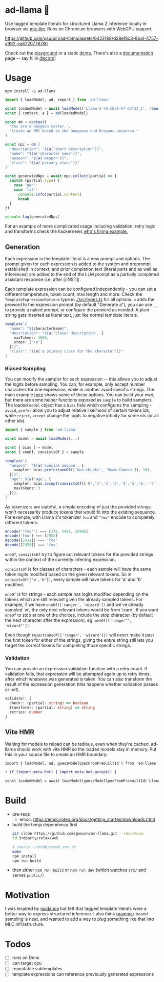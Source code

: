 # ad-llama 🦙


Use tagged template literals for structured Llama 2 inference locally in browser via [mlc-llm](https://github.com/mlc-ai/mlc-llm). Runs on Chromium browsers with WebGPU support. 


https://github.com/gsuuon/ad-llama/assets/6422188/d38ef8c3-8ba1-4757-a992-ea8720776780


Check out the [playground](https://ad-llama.vercel.app/playground/) or a static [demo](https://ad-llama.vercel.app/). There's also a [documentation](https://gsuuon.github.io/ad-llama/) page --
say hi in [discord](https://discord.gg/Jag2h3fS4C)!

# Usage
`npm install -S ad-llama`

```javascript
import { loadModel, ad, report } from 'ad-llama'

const loadedModel = await loadModel('Llama-2-7b-chat-hf-q4f32_1', report(console.info))
const { context, a } = ad(loadedModel)

const dm = context(
  'You are a dungeon master.',
  'Create an NPC based on the Dungeons and Dragons universe.'
)

const npc = dm`{
  "description": "${a('short description')}",
  "name": "${a('character name')}",
  "weapon": "${a('weapon')}",
  "class": "${a('primary class')}"
}`

const generatedNpc = await npc.collect(partial => {
  switch (partial.type) {
    case 'gen':
    case 'lit':
      console.info(partial.content)
      break
  }
})

console.log(generatedNpc)
```

For an example of more complicated usage including validation, retry logic and transforms check the hackernews [who's hiring example.](https://github.com/gsuuon/ad-llama/tree/main/example/vite-demo/hn/main.ts)

## Generation
Each expression in the template literal is a new prompt and options. The prompt given for each expression is added to the system and preprompt established in context, and prior completion text (literal parts and as well as inferences) are added to the end of the LLM prompt as a partially completed assistant response (i.e. after [/INST]).

Each template expression can be configured independently - you can set a different temperature, token count, max length and more. Check the `TemplateExpressionOptions` type in [./src/types.ts](https://github.com/gsuuon/ad-llama/tree/main/src/types.ts) for all options. `a` adds the preword to the expression prompt (by default "Generate a"), you can use `__` to provide a naked prompt, or configure the preword as needed. A plain string gets inserted as literal text, just like normal template literals.

```typescript
template`{
  "name": "${characterName}",
  "description": "${a('clever description', {
    maxTokens: 1000,
    stops: ['\n']
  })}",
  "class": "${a('a primary class for the character')}"
}`
```

### Biased Sampling
You can modify the sampler for each expression -- this allows you to adjust the logits before sampling. You can, for example, only accept number characters for one expression, while in another avoid specific strings. The main example [here](https://github.com/gsuuon/ad-llama/tree/main/example/vite-demo/src/main.ts) shows some of these options. You can build your own, but there are some helper functions exposed as `sample` to build samplers. The loaded `model` object has a `bias` field which configures the sampling - `avoid`, `prefer` allow you to adjust relative likelihood of certain tokens ids, while `reject`, `accept` change the logits to negative infinity for some ids (or all other ids).

```typescript
import { sample } from 'ad-llama'

const model = await loadModel(...)

const { bias } = model
const { oneOf, consistsOf } = sample

template`{
  "weapon": "${a('special weapon', {
    sampler: bias.prefer(oneOf(['Nun-chucks', 'Beam Cannon']), 10),
  })}",
  "age": ${a('age', {
    sampler: bias.accept(consistsOf(['0','1','2','3','4','5','6', '7', '8', '9'])),
    maxTokens: 3
  })},
}`
```

As tokenizers are stateful, a simple encoding of just the provided strings won't necessarily produce tokens that would fit into the existing sequence. For example, with Llama 2's tokenizer `foo` and `"foo"` encode to completely different tokens:

```javascript
encode('"foo"') === [376, 5431, 29908]
encode('foo') === [7953]
decode([5431]) === 'foo'
decode([7953]) === 'foo'
```

`oneOf`, `consistsOf` try to figure out relevant tokens for the provided strings within the context of the currently inferring expression.

`consistsOf` is for classes of characters - each sample will have the same token logits modified based on the given relevant tokens. So in `consistsOf(['a','b'])`, every sample will have tokens for 'a' and 'b' modified.

`oneOf` is for strings - each sample has logits modified depending on the tokens which are still relevant given the already sampled tokens. For example, if we have `oneOf(['ranger', 'wizard'])` and we've already sampled 'w', the only next relevant tokens would be from 'izard'. If you want `oneOf` to stop at one of the choices, include the stop character (by default the next character after the expression), eg: `oneOf(['ranger"', 'wizard"'])`.

Even though `reject(oneOf(['ranger', 'wizard']))` will never make it past the first token for either of the strings, giving the entire string still lets you target the correct tokens for completing those specific strings.

### Validation
You can provide an expression validation function with a retry count. If validation fails, that expression will be attempted again up to retry times, after which whatever was generated is taken. You can also transform the result of the expression generation (this happens whether validation passes or not).

```typescript
validate?: {
  check?: (partial: string) => boolean
  transform?: (partial: string) => string
  retries: number
}
```

## Vite HMR
Waiting for models to reload can be tedious, even when they're cached. ad-llama should work with vite HMR so the loaded models stay in memory. Put this in your source file to create an HMR boundary:
```diff
import { loadModel, ad, guessModelSpecFromPrebuiltId } from 'ad-llama'

+ if (import.meta.hot) { import.meta.hot.accept() }

const loadedModel = await loadModel(guessModelSpecFromPrebuiltId('Llama-2-7b-chat-hf-q4f32_1'))
```


# Build
- pre-reqs
  - emcc: https://emscripten.org/docs/getting_started/downloads.html
- build the tvmjs dependency first
  ```bash
  git clone https://github.com/gsuuon/ad-llama.git --recursive
  cd 3rdparty/relax/web

  # source ~/emsdk/emsdk_env.sh
  make
  npm install
  npm run build
  ```
- then either `npm run build` or `npm run dev` (which watches `src/` and serves `public/`)

# Motivation
I was inspired by [guidance](https://github.com/microsoft/guidance) but felt that tagged template literals were a better way to express structured inference. I also think [grammar](https://github.com/ggerganov/llama.cpp/pull/1773) based sampling is neat, and wanted to add a way to plug something like that into MLC infrastructure.

# Todos
- [ ] runs on Deno
- [ ] can target cpu
- [ ] repeatable subtemplates
- [ ] template expressions can reference previously generated expressions
